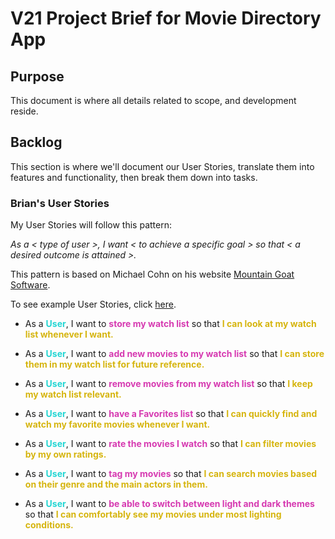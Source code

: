 # V21 Project Brief for Movie Directory App

## Purpose

This document is where all details related to scope, and development reside. 

## Backlog

This section is where we'll document our User Stories, translate them into features and functionality, then break them down into tasks. 


### Brian's User Stories

My User Stories will follow this pattern:

*As a < type of user >, I want < to achieve a specific goal > so that < a desired outcome is attained >.*

This pattern is based on Michael Cohn on his website [Mountain Goat Software](https://www.mountaingoatsoftware.com/agile/user-stories).

To see example User Stories, click [here](https://www.mountaingoatsoftware.com/uploads/documents/example-user-stories.pdf).


- As a <span style="color: #24D6D3">**User**</span>, I want to <span style="color: #D63AB1">**store my watch list**</span> so that <span style="color: #D6B50F">**I can look at my watch list whenever I want.**</span>

- As a <span style="color: #24D6D3">**User**</span>, I want to <span style="color: #D63AB1">**add new movies to my watch list**</span> so that <span style="color: #D6B50F">**I can store them in my watch list for future reference.**</span>

- As a <span style="color: #24D6D3">**User**</span>, I want to <span style="color: #D63AB1">**remove movies from my watch list**</span> so that <span style="color: #D6B50F">**I keep my watch list relevant.**</span>

- As a <span style="color: #24D6D3">**User**</span>, I want to <span style="color: #D63AB1">**have a Favorites list**</span> so that <span style="color: #D6B50F">**I can quickly find and watch my favorite movies whenever I want.**</span>

- As a <span style="color: #24D6D3">**User**</span>, I want to <span style="color: #D63AB1">**rate the movies I watch**</span> so that <span style="color: #D6B50F">**I can filter movies by my own ratings.**</span>

- As a <span style="color: #24D6D3">**User**</span>, I want to <span style="color: #D63AB1">**tag my movies**</span> so that <span style="color: #D6B50F">**I can search movies based on their genre and the main actors in them.**</span>

- As a <span style="color: #24D6D3">**User**</span>, I want to <span style="color: #D63AB1">**be able to switch between light and dark themes**</span> so that <span style="color: #D6B50F">**I can comfortably see my movies under most lighting conditions.**</span>






